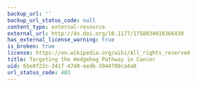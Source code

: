 ```yaml
---
backup_url: ''
backup_url_status_code: null
content_type: external-resource
external_url: http://dx.doi.org/10.1177/1758834010366430
has_external_license_warning: true
is_broken: true
license: https://en.wikipedia.org/wiki/All_rights_reserved
title: Targeting the Hedgehog Pathway in Cancer
uid: 6be8f22c-341f-47d0-aedb-5944780ca4a8
url_status_code: 403
---
```


